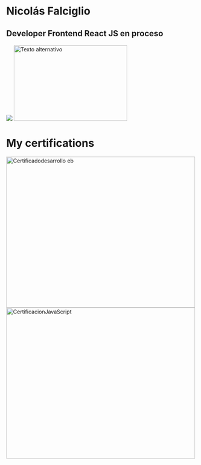# Nicolás Falciglio
## Developer Frontend React JS en proceso
#### 
<img src="http://127.0.0.1:5500/assets/img/ma.gif">
<img src="https://plus.unsplash.com/premium_photo-1678565869434-c81195861939?auto=format&fit=crop&q=80&w=1470&ixlib=rb-4.0.3&ixid=M3wxMjA3fDB8MHxwaG90by1wYWdlfHx8fGVufDB8fHx8fA%3D%3D" alt="Texto alternativo" width="300" height="200">

# My certifications
<img src="https://i.ibb.co/0My5mmn/64da77a3b1d139f3fc700b61-2.png" alt="Certificadodesarrollo eb" width="500" height="400">
<img src="https://i.ibb.co/ggK6Rt5/coder.png"  alt="CertificacionJavaScript" width="500" height="400">
<!---
nicofal23/nicofal23 is a ✨ special ✨ repository because its `README.md` (this file) appears on your GitHub profile.
You can click the Preview link to take a look at your changes.
--->
